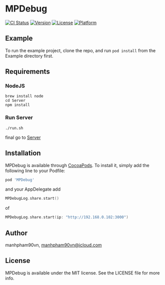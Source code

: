 # MPDebug

[![CI Status](https://img.shields.io/travis/manhpham90vn/MPDebug.svg?style=flat)](https://travis-ci.org/manhpham90vn/MPDebug)
[![Version](https://img.shields.io/cocoapods/v/MPDebug.svg?style=flat)](https://cocoapods.org/pods/MPDebug)
[![License](https://img.shields.io/cocoapods/l/MPDebug.svg?style=flat)](https://cocoapods.org/pods/MPDebug)
[![Platform](https://img.shields.io/cocoapods/p/MPDebug.svg?style=flat)](https://cocoapods.org/pods/MPDebug)

## Example

To run the example project, clone the repo, and run `pod install` from the Example directory first.

## Requirements

### NodeJS

```shell
brew install node
cd Server
npm install
```

### Run Server

```shell
./run.sh
```

final go to [Server](http://localhost:3000/)

## Installation

MPDebug is available through [CocoaPods](https://cocoapods.org). To install
it, simply add the following line to your Podfile:

```ruby
pod 'MPDebug'
```

and your AppDelegate add

```Swift
MPDebugLog.share.start()
```
of 

```Swift
MPDebugLog.share.start(ip: "http://192.168.0.102:3000")
```

## Author

manhpham90vn, manhpham90vn@icloud.com

## License

MPDebug is available under the MIT license. See the LICENSE file for more info.
